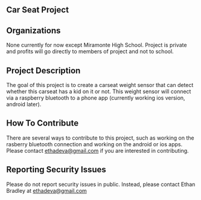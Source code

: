 Car Seat Project
----------------

Organizations
-------------
None currently for now except Miramonte High School. Project is private and profits will go directly to members of project and not to school.

Project Description
-------------------
The goal of this project is to create a carseat weight sensor that can detect whether this carseat has a kid on it or not. This weight sensor will connect via a raspberry bluetooth to a phone app (currently working ios version, android later). 

How To Contribute
-----------------
There are several ways to contribute to this project, such as working on the rasberry bluetooth connection and working on the android or ios apps. Please contact ethadeva@gmail.com if you are interested in contributing. 

Reporting Security Issues
-------------------------
Please do not report security issues in public. Instead, please contact Ethan Bradley at ethadeva@gmail.com
